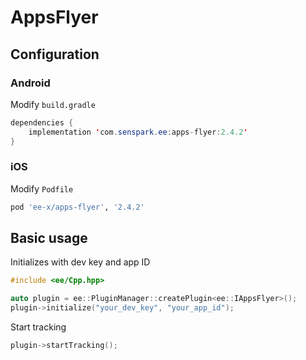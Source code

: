 # AppsFlyer
## Configuration
### Android
Modify `build.gradle`
```java
dependencies {
    implementation 'com.senspark.ee:apps-flyer:2.4.2'
}
```

### iOS
Modify `Podfile`
```ruby
pod 'ee-x/apps-flyer', '2.4.2'
```

## Basic usage
Initializes with dev key and app ID
```cpp
#include <ee/Cpp.hpp>

auto plugin = ee::PluginManager::createPlugin<ee::IAppsFlyer>();
plugin->initialize("your_dev_key", "your_app_id");
```

Start tracking
```cpp
plugin->startTracking();
```